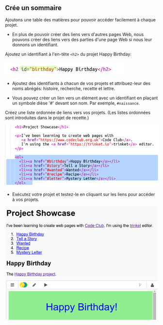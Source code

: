 ## Crée un sommaire

Ajoutons une table des matières pour pouvoir accéder facilement à chaque projet.

+ En plus de pouvoir créer des liens vers d'autres pages Web, nous pouvons créer des liens vers des parties d'une page Web si nous leur donnons un identifiant. 

Ajoutez un identifiant à l'en-tête `<h2>` du projet Happy Birthday:

![screenshot](images/showcase-id.png)

+ Ajoutez des identifiants à chacun de vos projets et attribuez-leur des noms abrégés: histoire, recherche, recette et lettre.

+ Vous pouvez créer un lien vers un élément avec un identifiant en plaçant un symbole dièse '#' devant son nom. Par exemple, `#naissance`.

Créez une liste ordonnée de liens vers vos projets. (Les listes ordonnées sont introduites dans le projet de recette.)

![capture d'écran](images/showcase-list.png)

+ Exécutez votre projet et testez-le en cliquant sur les liens pour accéder à vos projets. 

![capture d'écran](images/showcase-list-output.png)